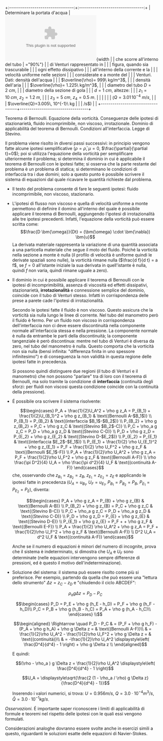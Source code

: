 +:---------------------------------:+:---------------------------------:+
| Determinare la portata d'acqua    | ![image](./fig/venturi.eps){width |
| che scorre all'interno del tubo   | ="90%"}                           |
| di Venturi rappresentato in       |                                   |
| figura, quando sia trascurabile   |                                   |
| ogni effetto dissipativo          |                                   |
| all'interno della corrente e la   |                                   |
| velocità uniforme nelle sezioni   |                                   |
| considerate e a monte del         |                                   |
| Venturi. Dati: densità dell'acqua |                                   |
| $\overline{\rho}= 999\ kg/m^3$,   |                                   |
| densità dell'aria                 |                                   |
| $\overline{\rho}= 1.225\ kg/m^3$, |                                   |
| diametro del tubo $D=2\  cm$,     |                                   |
| diametro della sezione di gola    |                                   |
| $d=1\ cm$, altezze:               |                                   |
| $z_1 = 10\ cm$, $z_2 = 1.2\  m$,  |                                   |
| $z_3 = 5\ cm$, $z_4 = 0.5\ m$.    |                                   |
|                                   |                                   |
| ($Q=3.01\, 10^{-4}\ m/s$,         |                                   |
| $\overline{Q}=3.005\, 10^{-1}\ kg |                                   |
| /s$)                              |                                   |
+-----------------------------------+-----------------------------------+

Teorema di Bernoulli. Equazione della vorticità. Conseguenze delle
ipotesi di stazionarietà, fluido incomprimibile, non viscoso,
irrotazionale. Dominio di applicabilità del teorema di Bernoulli.
Condizioni all'interfaccia. Legge di Stevino.

Il problema viene risolto in diversi passi successivi: in principio
vengono fatte alcune ipotesi semplificative ($\rho = \bar{\rho}$,
$\mu=0$, $\frac{\partial}{\partial t}=0$); poi si utilizza l'equazione
della vorticità per semplificare ulteriormente il problema; si determina
il dominio in cui è applicabile il teorema di Bernoulli con le ipotesi
fatte; si osserva che la parte restante del problema è un problema di
statica; si determinano le condizioni di interfaccia tra i due domini;
solo a questo punto è possibile scrivere il sistema di equazioni dal
quale ricavare le quantità richieste dal problema.

-   Il testo del problema consente di fare le seguenti ipotesi: fluido
    incomprimibile, non viscoso, stazionario.

-   L'ipotesi di flusso non viscoso e quella di velocità uniforme a
    monte permettono di definire il domino all'interno del quale è
    possibile applicare il teorema di Bernoulli, aggiungendo l'ipotesi
    di irrotazionalità alle tre ipotesi precedenti. Infatti, l'equazione
    della vorticità può essere scritta come:
    $$\frac{D \bm{\omega}}{Dt} = (\bm{\omega} \cdot \bm{\nabla}) \bm{u}$$
    La derivata materiale rappresenta la variazione di una quantità
    associata a una particella materiale che segue il moto del fluido.
    Poiché la vorticità nella sezione a monte è nulla (il profilo di
    velocità è uniforme quindi le derivate spaziali sono nulle), la
    vorticità rimane nulla ($\frac{d f}{d t} = a f$, se $f=0$
    all'istante iniziale la sua derivata in quell'istante è nulla,
    quindi $f$ non varia, quindi rimane uguale a zero).

-   Il dominio in cui è possibile applicare il teorema di Bernoulli con
    le ipotesi di incomprimibilità, assenza di viscosità ed effetti
    dissipativi, stazionarietà, **irrotazionalità** e connessione
    semplice del dominio, coincide con il tubo di Venturi stesso.
    Infatti in corrispondenza delle prese a parete cade l'ipotesi di
    irrotazionalità.

    Secondo le ipotesi fatte il fluido è non viscoso. Questo assicura
    che la vorticità sia nulla lungo le linee di corrente. Nel tubo del
    manometro però il fluido è fermo. Per un fluido non viscoso in
    corrispondenza dell'interfaccia non ci deve essere discontinuità
    nella componente normale all'interfaccia stessa e nella pressione.
    La componente normale è nulla da entrambe le parti della
    discontinuità; la componente tangenziale è però discontinua: mentre
    nel tubo di Venturi è diversa da zero, nel tubo del manometro è
    nulla. Questo comporta che la vorticità non sia nulla (bensì
    infinita: \"differenza finita in uno spessore infinitesimo\") e di
    conseguenza la non validità in questa regione delle ipotesi fatte in
    precedenza.

    Si possono quindi distinguere due regioni (il tubo di Venturi e il
    manometro) che non possono \"parlare\" tra di loro con il teorema di
    Bernoulli, ma solo tramite la condizione di **interfaccia**
    (continuità degli sforzi: per fluidi non viscosi questa condizione
    coincide con la continuità della pressione).

-   É possibile ora scrivere il sistema risolvente:

    $$\begin{cases}
     P_A + \frac{1}{2}U_A^2 + \rho g z_A = P_{B_1} + \frac{1}{2}U_{B_1}^2 + \rho g z_{B_1} & \text{(Bernoulli A-$B_1$)} \\
     P_{B_1} = P_{B_2} & \text{(interfaccia $B_1$-$B_2$)} \\
     P_{B_2} + \rho g z_{B_2} = P_C + \rho g z_C & \text{(Stevino $B_2$-C)} \\
     P_C + \rho_a g z_C = P_D + \rho_a g z_D & \text{(Stevino C-D)} \\
     P_D + \rho g z_D = P_{E_2} + \rho g z_{E_2} & \text{(Stevino D-$E_2$)} \\
     P_{E_2} = P_{E_1} & \text{(interfaccia $E_2$-$E_1$)} \\
     P_{E_1} + \frac{1}{2} \rho U_{E_1}^2 + \rho g z_{E_1} = P_F + \frac{1}{2} \rho U_F^2 + \rho g z_F & \text{(Bernoulli $E_1$-F)} \\
     P_A + \frac{1}{2}\rho U_A^2 + \rho g z_A = P_F + \frac{1}{2}\rho U_F^2 + \rho g z_F & \text{(Bernoulli A-F)} \\
     \rho \frac{\pi D^2}{4} U_A = \rho \frac{\pi d^2}{4} U_F & \text{(continuità A-F)}
    \end{cases}$$ che, osservando che $z_{B_1} = z_{B_2} = z_B$,
    $z_{E_1} = z_{E_2} = z_E$ e applicando le ipotesi fatte in
    precedenza ($U_A = u_{B_1}$, $U_F = u_{E_1}$,
    $P_{B_1} = P_{B_2} = P_B$, $P_{E_1} = P_{E_2} = P_E$), diventa:

    $$\begin{cases}
     P_A + \rho g z_A = P_{B} + \rho g z_{B} & \text{(Bernoulli A-B)} \\
     P_{B_2} + \rho g z_{B} = P_C + \rho g z_C & \text{(Stevino B-C)} \\
     P_C + \rho_a g z_C = P_D + \rho_a g z_D & \text{(Stevino C-D)} \\
     P_D + \rho g z_D = P_{E} + \rho g z_{E} & \text{(Stevino D-E)} \\
     P_{E_1} + \rho g z_{E} = P_F +  + \rho g z_F & \text{(Bernoulli E-F)} \\
     P_A + \frac{1}{2} \rho U_A^2 + \rho g z_A = P_F + \frac{1}{2}\rho U_F^2 + \rho g z_F & \text{(Bernoulli A-F)} \\
     D^2 U_A = d^2 U_F & \text{(continuità A-F)}
    \end{cases}$$

    Anche se il numero di equazioni è minori del numero di incognite,
    prova che il sistema è indeterminato, si dimostra che $U_A$ e $U_F$
    sono determinate (nelle equazioni intervengono sempre differenze di
    pressioni, ed è questo il motivo dell'indeterminazione).

-   Soluzione del sistema: il sistema può essere risolto come più si
    preferisce. Per esempio, partendo da quella che può essere una
    \"lettura dello strumento\" $\Delta z = z_C - z_D$ e \"chiudendo il
    ciclo ABCDEF\":

    $$\rho_a g \Delta z = P_D - P_C$$

    $$\begin{cases}
        P_D = P_E + \rho g (h_E - h_D) = P_F + \rho g (h_F - h_D)\\
        P_C = P_B + \rho g (h_B - h_C) = P_A + \rho g (h_A - h_C)\\
      \end{cases} \\$$

    $$\begin{aligned}
      \Rightarrow \quad P_D - P_C & = (P_F + \rho g h_F) - (P_A + \rho g h_A) + \rho g \Delta z = 
      & \text{(Bernoulli A-F)}\\
       & = \frac{1}{2}\rho U_A^2 - \frac{1}{2}\rho U_F^2 + \rho g \Delta z = 
      & \text{(continuità)}\\
       & = -\frac{1}{2}\rho U_A^2 \displaystyle\left( \frac{D^4}{d^4} - 1 \right) + \rho g \Delta z \\
    \end{aligned}$$

    E quindi:

    $$(\rho - \rho_a ) g \Delta z = \frac{1}{2}\rho U_A^2 \displaystyle\left( \frac{D^4}{d^4} - 1 \right)$$

    $$U_A = \displaystyle\sqrt{\frac{2 (1 - \rho_a / \rho) g \Delta z}{\frac{D^4}{d^4} - 1}}$$

    Inserendo i valori numerici, si trova: $U = 0.956 m/s$,
    $Q = 3.0 \cdot 10^{-4} m^3/s$, $\bar{Q} = 3.0 \cdot 10^{-1} kg/s$.

*Osservazioni.* É importante saper riconoscere i limiti di applicabilità
di formule e teoremi nel rispetto delle ipotesi con le quali essi
vengono formulati.

Considerazioni analoghe dovranno essere svolte anche in esercizi simili
a questo, riguardanti le soluzioni esatte delle equazioni di
Navier-Stokes.
